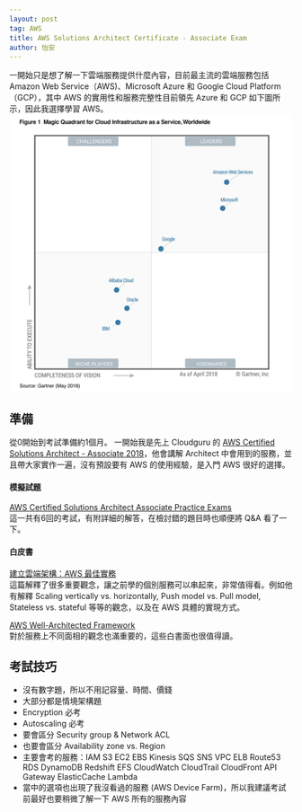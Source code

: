 ```yaml
---
layout: post
tag: AWS
title: AWS Solutions Architect Certificate - Associate Exam
author: 怡安
---
```


一開始只是想了解一下雲端服務提供什麼內容，目前最主流的雲端服務包括 Amazon Web Service（AWS)、Microsoft Azure 和 Google Cloud Platform（GCP），其中 AWS 的實用性和服務完整性目前領先 Azure 和 GCP 如下圖所示，因此我選擇學習 AWS。
![Image of MQ](assets/img/MQ_AWS.jpg)

## 準備
從0開始到考試準備約1個月。
一開始我是先上 Cloudguru 的 [AWS Certified Solutions Architect - Associate 2018](https://www.udemy.com/aws-certified-solutions-architect-associate/)，他會講解 Architect 中會用到的服務，並且帶大家實作一遍，沒有預設要有 AWS 的使用經驗，是入門 AWS 很好的選擇。

#### 模擬試題
[AWS Certified Solutions Architect Associate Practice Exams](https://www.udemy.com/aws-certified-solutions-architect-associate-amazon-practice-exams/)  
這一共有6回的考試，有附詳細的解答，在檢討錯的題目時也順便將 Q&A 看了一下。

#### 白皮書
[建立雲端架構：AWS 最佳實務](https://d0.awsstatic.com/whitepapers/AWS_Cloud_Best_Practices.pdf)  
這篇解釋了很多重要觀念，讓之前學的個別服務可以串起來，非常值得看。例如他有解釋 Scaling vertically vs. horizontally, Push model vs. Pull model, Stateless vs. stateful 等等的觀念，以及在 AWS 具體的實現方式。  

[AWS Well-Architected Framework](https://aws.amazon.com/tw/architecture/well-architected/)  
對於服務上不同面相的觀念也滿重要的，這些白書面也很值得讀。

## 考試技巧
* 沒有數字題，所以不用記容量、時間、價錢
* 大部分都是情境架構題
* Encryption 必考
* Autoscaling 必考
* 要會區分 Security group & Network ACL
* 也要會區分 Availability zone vs. Region
* 主要會考的服務：IAM S3 EC2 EBS Kinesis SQS SNS VPC ELB Route53 RDS DynamoDB Redshift EFS CloudWatch CloudTrail CloudFront API Gateway ElasticCache Lambda
* 當中的選項也出現了我沒看過的服務 (AWS Device Farm)，所以我建議考試前最好也要稍微了解一下 AWS 所有的服務內容